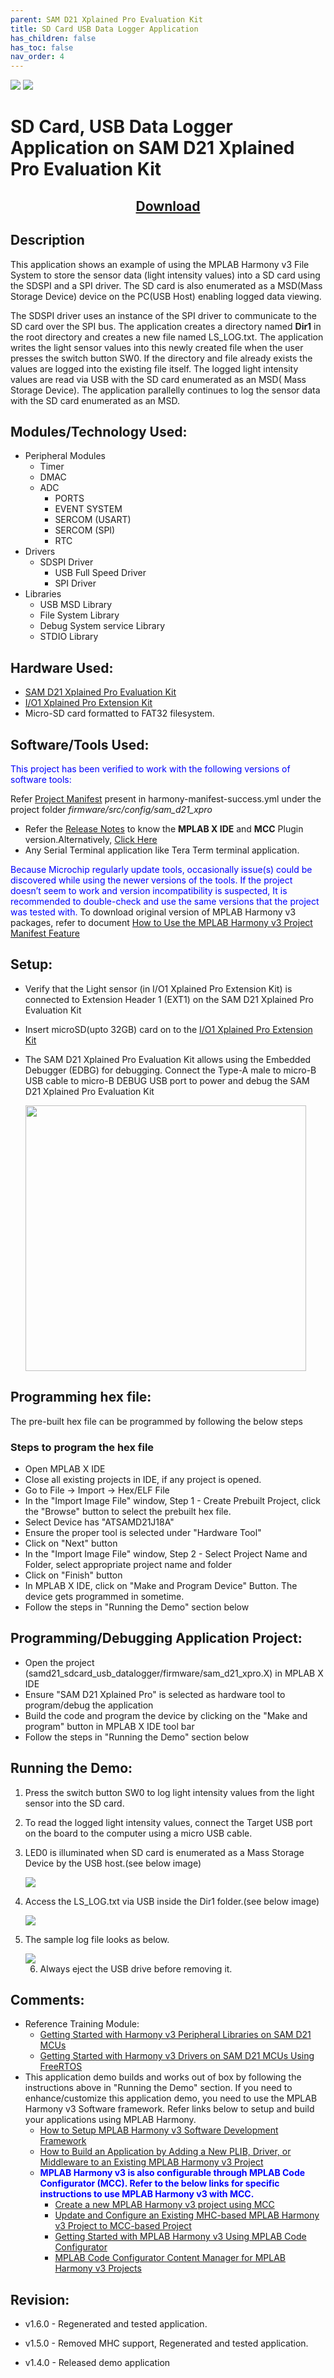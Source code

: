 ```yaml
---
parent: SAM D21 Xplained Pro Evaluation Kit
title: SD Card USB Data Logger Application
has_children: false
has_toc: false
nav_order: 4
---
```


<img src = "images/microchip_logo.png">
<img src = "images/microchip_mplab_harmony_logo_small.png">

# SD Card, USB Data Logger Application on SAM D21 Xplained Pro Evaluation Kit

<h2 align="center"> <a href="https://github.com/Microchip-MPLAB-Harmony/reference_apps/releases/latest/download/samd21_sdcard_usb_datalogger.zip" > Download </a> </h2>

## Description

This application shows an example of using the MPLAB Harmony v3 File System to store the sensor data (light intensity values) into a SD card using the SDSPI and a SPI driver. The SD card is also enumerated as a MSD(Mass Storage Device) device on the PC(USB Host) enabling logged data viewing.

The SDSPI driver uses an instance of the SPI driver to communicate to the SD card over the SPI bus. The application creates a directory named **Dir1** in the root directory and creates a new file named LS_LOG.txt. The application writes the light sensor values into this newly created file when the user presses the switch button SW0. If the directory and file already exists the values are logged into the existing file itself. The logged light intensity values are read via USB with the SD card enumerated as an MSD( Mass Storage Device). The application parallelly continues to log the sensor data with the SD card enumerated as an MSD.

## Modules/Technology Used:

- Peripheral Modules  
  - Timer
  - DMAC
  - ADC
    - PORTS
    - EVENT SYSTEM
    - SERCOM (USART)
    - SERCOM (SPI)
    - RTC
- Drivers
  - SDSPI Driver
    - USB Full Speed Driver
    - SPI Driver
- Libraries  
  - USB MSD Library
  - File System Library
  - Debug System service Library
  - STDIO Library

## Hardware Used:

- [SAM D21 Xplained Pro Evaluation Kit](https://www.microchip.com/developmenttools/ProductDetails/atsamd21-xpro)
- [I/O1 Xplained Pro Extension Kit](https://www.microchip.com/Developmenttools/ProductDetails/ATIO1-XPRO)
- Micro-SD card formatted to FAT32 filesystem.

## Software/Tools Used:

<span style="color:blue"> This project has been verified to work with the following versions of software tools:</span>  

Refer [Project Manifest](./firmware/src/config/sam_d21_xpro/harmony-manifest-success.yml) present in harmony-manifest-success.yml under the project folder *firmware/src/config/sam_d21_xpro*  

- Refer the [Release Notes](../../../release_notes.md#development-tools) to know the **MPLAB X IDE** and **MCC** Plugin version.Alternatively, [Click Here](https://github.com/Microchip-MPLAB-Harmony/reference_apps/blob/master/release_notes.md#development-tools)  
- Any Serial Terminal application like Tera Term terminal application.

<span style="color:blue"> Because Microchip regularly update tools, occasionally issue(s) could be discovered while using the newer versions of the tools. If the project doesn’t seem to work and version incompatibility is suspected, It is recommended to double-check and use the same versions that the project was tested with. </span> To download original version of MPLAB Harmony v3 packages, refer to document [How to Use the MPLAB Harmony v3 Project Manifest Feature](https://ww1.microchip.com/downloads/en/DeviceDoc/How-to-Use-the-MPLAB-Harmony-v3-Project-Manifest-Feature-DS90003305.pdf)

## Setup:

- Verify that the Light sensor (in I/O1 Xplained Pro Extension Kit) is connected to Extension Header 1 (EXT1) on the SAM D21 Xplained Pro Evaluation Kit        

- Insert microSD(upto 32GB) card on to the [I/O1 Xplained Pro Extension Kit](https://www.microchip.com/developmenttools/ProductDetails/ATIO1-XPRO)  

- The SAM D21 Xplained Pro Evaluation Kit allows using the Embedded Debugger (EDBG) for debugging. Connect the Type-A male to micro-B USB cable to micro-B DEBUG USB port to power and debug the SAM D21 Xplained Pro Evaluation Kit
  
  <img title="" src="images/boardsetup.png" alt="" width="449" height="425" align="middle">

## Programming hex file:

The pre-built hex file can be programmed by following the below steps

### Steps to program the hex file

- Open MPLAB X IDE
- Close all existing projects in IDE, if any project is opened.
- Go to File -> Import -> Hex/ELF File
- In the "Import Image File" window, Step 1 - Create Prebuilt Project, click the "Browse" button to select the prebuilt hex file.
- Select Device has "ATSAMD21J18A"
- Ensure the proper tool is selected under "Hardware Tool"
- Click on "Next" button
- In the "Import Image File" window, Step 2 - Select Project Name and Folder, select appropriate project name and folder
- Click on "Finish" button
- In MPLAB X IDE, click on "Make and Program Device" Button. The device gets programmed in sometime.
- Follow the steps in "Running the Demo" section below

## Programming/Debugging Application Project:

- Open the project (samd21_sdcard_usb_datalogger/firmware/sam_d21_xpro.X) in MPLAB X IDE
- Ensure "SAM D21 Xplained Pro" is selected as hardware tool to program/debug the application
- Build the code and program the device by clicking on the "Make and program" button in MPLAB X IDE tool bar
- Follow the steps in "Running the Demo" section below

## Running the Demo:

1. Press the switch button SW0 to log light intensity values from the light sensor into the SD card.

2. To read the logged light intensity values, connect the Target USB port on the board to the computer using a micro USB cable.

3. LED0 is illuminated when SD card is enumerated as a Mass Storage Device by the USB host.(see below image)
   
   <img src = "images/sdcardenumerated.jpeg">

4. Access the LS_LOG.txt via USB inside the Dir1 folder.(see below image)
   
   <img src = "images/logfile.jpeg">

5. The sample log file looks as below.
   
   <img src = "images/samplelogged data.jpeg">
   
   6. Always eject the USB drive before removing it.

## Comments:

- Reference Training Module:  
  - [Getting Started with Harmony v3 Peripheral Libraries on SAM D21 MCUs](https://microchipdeveloper.com/harmony3:samd21-getting-started-training-module)  
  - [Getting Started with Harmony v3 Drivers on SAM D21 MCUs Using FreeRTOS](https://microchipdeveloper.com/harmony3:samd21-getting-started-tm-drivers-freertos)  
- This application demo builds and works out of box by following the instructions above in "Running the Demo" section. If you need to enhance/customize this application demo, you need to use the MPLAB Harmony v3 Software framework. Refer links below to setup and build your applications using MPLAB Harmony.
  - [How to Setup MPLAB Harmony v3 Software Development Framework](https://ww1.microchip.com/downloads/en/DeviceDoc/How_to_Setup_MPLAB_%20Harmony_v3_Software_Development_Framework_DS90003232C.pdf)
  - [How to Build an Application by Adding a New PLIB, Driver, or Middleware to an Existing MPLAB Harmony v3 Project](http://ww1.microchip.com/downloads/en/DeviceDoc/How_to_Build_Application_Adding_PLIB_%20Driver_or_Middleware%20_to_MPLAB_Harmony_v3Project_DS90003253A.pdf)  
  - <span style="color:blue"> **MPLAB Harmony v3 is also configurable through MPLAB Code Configurator (MCC). Refer to the below links for specific instructions to use MPLAB Harmony v3 with MCC.**</span>
    - [Create a new MPLAB Harmony v3 project using MCC](https://microchipdeveloper.com/harmony3:getting-started-training-module-using-mcc)
    - [Update and Configure an Existing MHC-based MPLAB Harmony v3 Project to MCC-based Project](https://microchipdeveloper.com/harmony3:update-and-configure-existing-mhc-proj-to-mcc-proj)
    - [Getting Started with MPLAB Harmony v3 Using MPLAB Code Configurator](https://www.youtube.com/watch?v=KdhltTWaDp0)
    - [MPLAB Code Configurator Content Manager for MPLAB Harmony v3 Projects](https://www.youtube.com/watch?v=PRewTzrI3iE)  

## Revision:

- v1.6.0 - Regenerated and tested application.

- v1.5.0 - Removed MHC support, Regenerated and tested application.

- v1.4.0 - Released demo application
